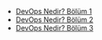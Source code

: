 * [DevOps Nedir? Bölüm 1](https://github.com/EmreOzanMemis/DevOpsNedir/blob/main/docs/DevOpsNedir-Bolum-1.md)
* [DevOps Nedir? Bölüm 2](https://github.com/EmreOzanMemis/DevOpsNedir/blob/main/docs/DevOpsNedir-Bolum-2.md)
* [DevOps Nedir? Bölüm 3](https://github.com/EmreOzanMemis/DevOpsNedir/blob/main/docs/DevOpsNedir-Bolum-3.md)
